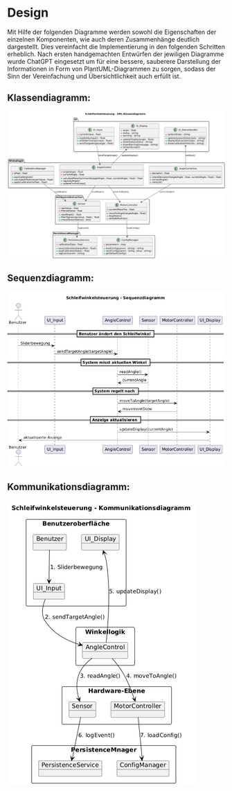 # Design

Mit Hilfe der folgenden Diagramme werden sowohl die Eigenschaften der einzelnen Komponenten, wie auch deren Zusammenhänge deutlich dargestellt. Dies vereinfacht die Implementierung in den folgenden Schritten erheblich. Nach ersten handgemachten Entwürfen der jewiligen Diagramme wurde ChatGPT eingesetzt um für eine bessere, sauberere Darstellung der Informationen in Form von PlantUML-Diagrammen zu sorgen, sodass der Sinn der Vereinfachung und Übersichtlichkeit auch erfüllt ist.

## Klassendiagramm: 

![Klassendiagramm](https://github.com/Nutellabrot06/Messerschaerfer-Schleifwinkelsteuerung/blob/main/docs/referenziert/Design/Klassendiagramm.png)

## Sequenzdiagramm:

![Sequenzdiagramm](https://github.com/Nutellabrot06/Messerschaerfer-Schleifwinkelsteuerung/blob/main/docs/referenziert/Design/Sequenzdiagramm.png)

## Kommunikationsdiagramm:

![Kommunikationsdiagramm](https://github.com/Nutellabrot06/Messerschaerfer-Schleifwinkelsteuerung/blob/main/docs/referenziert/Design/Kommunikationsdiagramm.png)


